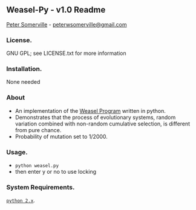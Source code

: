## Weasel-Py - v1.0 Readme
[Peter Somerville](http://www.pedros-stuffs.com) - peterwsomerville@gmail.com

### License.
GNU GPL; see LICENSE.txt for more information

### Installation.
None needed

### About
- An implementation of the [Weasel Program](http://en.wikipedia.org/wiki/Weasel_program) written in python.
- Demonstrates that the process of evolutionary systems, random variation combined with non-random
cumulative selection, is different from pure chance.
- Probability of mutation set to 1/2000.

### Usage.
- `python weasel.py`
- then enter y or no to use locking


### System Requirements.
[`python 2.x`](http://www.python.org).
